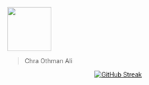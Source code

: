  <a href="URL_REDIRECT" target="blank"><img align="center" src="https://cdn-icons.flaticon.com/png/512/2926/premium/2926745.png?token=exp=1643901377~hmac=e59ea2eed3ad0e1cdb4955b9d106bf64" height="100" /></a>
 >Chra Othman Ali
 

<div align="center" >
 
  [![GitHub Streak](https://github-readme-streak-stats.herokuapp.com/?user=chra-o&theme=radical)](https://github.com/chra-O/Restaurant-Order)
 
</div>
<br>


 

 
